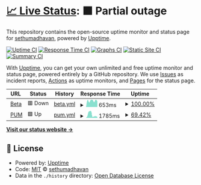 # [📈 Live Status](https://sethupnr.github.io/up): <!--live status--> **🟧 Partial outage**

This repository contains the open-source uptime monitor and status page for [sethumadhavan](https://sethupnr.github.io/up), powered by [Upptime](https://github.com/upptime/upptime).

[![Uptime CI](https://github.com/sethupnr/up/workflows/Uptime%20CI/badge.svg)](https://github.com/sethupnr/up/actions?query=workflow%3A%22Uptime+CI%22)
[![Response Time CI](https://github.com/sethupnr/up/workflows/Response%20Time%20CI/badge.svg)](https://github.com/sethupnr/up/actions?query=workflow%3A%22Response+Time+CI%22)
[![Graphs CI](https://github.com/sethupnr/up/workflows/Graphs%20CI/badge.svg)](https://github.com/sethupnr/up/actions?query=workflow%3A%22Graphs+CI%22)
[![Static Site CI](https://github.com/sethupnr/up/workflows/Static%20Site%20CI/badge.svg)](https://github.com/sethupnr/up/actions?query=workflow%3A%22Static+Site+CI%22)
[![Summary CI](https://github.com/sethupnr/up/workflows/Summary%20CI/badge.svg)](https://github.com/sethupnr/up/actions?query=workflow%3A%22Summary+CI%22)

With [Upptime](https://upptime.js.org), you can get your own unlimited and free uptime monitor and status page, powered entirely by a GitHub repository. We use [Issues](https://github.com/sethupnr/up/issues) as incident reports, [Actions](https://github.com/sethupnr/up/actions) as uptime monitors, and [Pages](https://sethupnr.github.io/up) for the status page.

<!--start: status pages-->
<!-- This summary is generated by Upptime (https://github.com/upptime/upptime) -->
<!-- Do not edit this manually, your changes will be overwritten -->
<!-- prettier-ignore -->
| URL | Status | History | Response Time | Uptime |
| --- | ------ | ------- | ------------- | ------ |
| <img alt="" src="https://icons.duckduckgo.com/ip3/fcbeta.tpconnects.online.ico" height="13"> [Beta](https://fcbeta.tpconnects.online/api/get_host_logo) | 🟥 Down | [beta.yml](https://github.com/sethupnr/up/commits/HEAD/history/beta.yml) | <details><summary><img alt="Response time graph" src="./graphs/beta/response-time-week.png" height="20"> 653ms</summary><br><a href="https://sethupnr.github.io/up/history/beta"><img alt="Response time 700" src="https://img.shields.io/endpoint?url=https%3A%2F%2Fraw.githubusercontent.com%2Fsethupnr%2Fup%2FHEAD%2Fapi%2Fbeta%2Fresponse-time.json"></a><br><a href="https://sethupnr.github.io/up/history/beta"><img alt="24-hour response time 602" src="https://img.shields.io/endpoint?url=https%3A%2F%2Fraw.githubusercontent.com%2Fsethupnr%2Fup%2FHEAD%2Fapi%2Fbeta%2Fresponse-time-day.json"></a><br><a href="https://sethupnr.github.io/up/history/beta"><img alt="7-day response time 653" src="https://img.shields.io/endpoint?url=https%3A%2F%2Fraw.githubusercontent.com%2Fsethupnr%2Fup%2FHEAD%2Fapi%2Fbeta%2Fresponse-time-week.json"></a><br><a href="https://sethupnr.github.io/up/history/beta"><img alt="30-day response time 641" src="https://img.shields.io/endpoint?url=https%3A%2F%2Fraw.githubusercontent.com%2Fsethupnr%2Fup%2FHEAD%2Fapi%2Fbeta%2Fresponse-time-month.json"></a><br><a href="https://sethupnr.github.io/up/history/beta"><img alt="1-year response time 700" src="https://img.shields.io/endpoint?url=https%3A%2F%2Fraw.githubusercontent.com%2Fsethupnr%2Fup%2FHEAD%2Fapi%2Fbeta%2Fresponse-time-year.json"></a></details> | <details><summary><a href="https://sethupnr.github.io/up/history/beta">100.00%</a></summary><a href="https://sethupnr.github.io/up/history/beta"><img alt="All-time uptime 99.95%" src="https://img.shields.io/endpoint?url=https%3A%2F%2Fraw.githubusercontent.com%2Fsethupnr%2Fup%2FHEAD%2Fapi%2Fbeta%2Fuptime.json"></a><br><a href="https://sethupnr.github.io/up/history/beta"><img alt="24-hour uptime 100.00%" src="https://img.shields.io/endpoint?url=https%3A%2F%2Fraw.githubusercontent.com%2Fsethupnr%2Fup%2FHEAD%2Fapi%2Fbeta%2Fuptime-day.json"></a><br><a href="https://sethupnr.github.io/up/history/beta"><img alt="7-day uptime 100.00%" src="https://img.shields.io/endpoint?url=https%3A%2F%2Fraw.githubusercontent.com%2Fsethupnr%2Fup%2FHEAD%2Fapi%2Fbeta%2Fuptime-week.json"></a><br><a href="https://sethupnr.github.io/up/history/beta"><img alt="30-day uptime 99.92%" src="https://img.shields.io/endpoint?url=https%3A%2F%2Fraw.githubusercontent.com%2Fsethupnr%2Fup%2FHEAD%2Fapi%2Fbeta%2Fuptime-month.json"></a><br><a href="https://sethupnr.github.io/up/history/beta"><img alt="1-year uptime 99.95%" src="https://img.shields.io/endpoint?url=https%3A%2F%2Fraw.githubusercontent.com%2Fsethupnr%2Fup%2FHEAD%2Fapi%2Fbeta%2Fuptime-year.json"></a></details>
| <img alt="" src="https://icons.duckduckgo.com/ip3/aggregator.tpconnects.online.ico" height="13"> [PUM](https://aggregator.tpconnects.online/api/get_host_logo) | 🟩 Up | [pum.yml](https://github.com/sethupnr/up/commits/HEAD/history/pum.yml) | <details><summary><img alt="Response time graph" src="./graphs/pum/response-time-week.png" height="20"> 1785ms</summary><br><a href="https://sethupnr.github.io/up/history/pum"><img alt="Response time 924" src="https://img.shields.io/endpoint?url=https%3A%2F%2Fraw.githubusercontent.com%2Fsethupnr%2Fup%2FHEAD%2Fapi%2Fpum%2Fresponse-time.json"></a><br><a href="https://sethupnr.github.io/up/history/pum"><img alt="24-hour response time 549" src="https://img.shields.io/endpoint?url=https%3A%2F%2Fraw.githubusercontent.com%2Fsethupnr%2Fup%2FHEAD%2Fapi%2Fpum%2Fresponse-time-day.json"></a><br><a href="https://sethupnr.github.io/up/history/pum"><img alt="7-day response time 1785" src="https://img.shields.io/endpoint?url=https%3A%2F%2Fraw.githubusercontent.com%2Fsethupnr%2Fup%2FHEAD%2Fapi%2Fpum%2Fresponse-time-week.json"></a><br><a href="https://sethupnr.github.io/up/history/pum"><img alt="30-day response time 1034" src="https://img.shields.io/endpoint?url=https%3A%2F%2Fraw.githubusercontent.com%2Fsethupnr%2Fup%2FHEAD%2Fapi%2Fpum%2Fresponse-time-month.json"></a><br><a href="https://sethupnr.github.io/up/history/pum"><img alt="1-year response time 924" src="https://img.shields.io/endpoint?url=https%3A%2F%2Fraw.githubusercontent.com%2Fsethupnr%2Fup%2FHEAD%2Fapi%2Fpum%2Fresponse-time-year.json"></a></details> | <details><summary><a href="https://sethupnr.github.io/up/history/pum">69.42%</a></summary><a href="https://sethupnr.github.io/up/history/pum"><img alt="All-time uptime 95.42%" src="https://img.shields.io/endpoint?url=https%3A%2F%2Fraw.githubusercontent.com%2Fsethupnr%2Fup%2FHEAD%2Fapi%2Fpum%2Fuptime.json"></a><br><a href="https://sethupnr.github.io/up/history/pum"><img alt="24-hour uptime 100.00%" src="https://img.shields.io/endpoint?url=https%3A%2F%2Fraw.githubusercontent.com%2Fsethupnr%2Fup%2FHEAD%2Fapi%2Fpum%2Fuptime-day.json"></a><br><a href="https://sethupnr.github.io/up/history/pum"><img alt="7-day uptime 69.42%" src="https://img.shields.io/endpoint?url=https%3A%2F%2Fraw.githubusercontent.com%2Fsethupnr%2Fup%2FHEAD%2Fapi%2Fpum%2Fuptime-week.json"></a><br><a href="https://sethupnr.github.io/up/history/pum"><img alt="30-day uptime 92.96%" src="https://img.shields.io/endpoint?url=https%3A%2F%2Fraw.githubusercontent.com%2Fsethupnr%2Fup%2FHEAD%2Fapi%2Fpum%2Fuptime-month.json"></a><br><a href="https://sethupnr.github.io/up/history/pum"><img alt="1-year uptime 95.42%" src="https://img.shields.io/endpoint?url=https%3A%2F%2Fraw.githubusercontent.com%2Fsethupnr%2Fup%2FHEAD%2Fapi%2Fpum%2Fuptime-year.json"></a></details>

<!--end: status pages-->

[**Visit our status website →**](https://sethupnr.github.io/up)

## 📄 License

- Powered by: [Upptime](https://github.com/upptime/upptime)
- Code: [MIT](./LICENSE) © [sethumadhavan](https://sethupnr.github.io/up)
- Data in the `./history` directory: [Open Database License](https://opendatacommons.org/licenses/odbl/1-0/)
